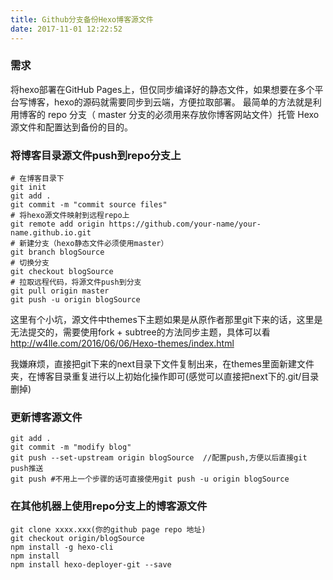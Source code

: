 ```yaml
---
title: Github分支备份Hexo博客源文件
date: 2017-11-01 12:22:52
---
```

### 需求
将hexo部署在GitHub Pages上，但仅同步编译好的静态文件，如果想要在多个平台写博客，hexo的源码就需要同步到云端，方便拉取部署。
最简单的方法就是利用博客的 repo 分支（ master 分支的必须用来存放你博客网站文件）托管 Hexo 源文件和配置达到备份的目的。

### 将博客目录源文件push到repo分支上
```shell
# 在博客目录下
git init
git add .
git commit -m "commit source files"
# 将hexo源文件映射到远程repo上
git remote add origin https://github.com/your-name/your-name.github.io.git
# 新建分支（hexo静态文件必须使用master）
git branch blogSource
# 切换分支
git checkout blogSource
# 拉取远程代码，将源文件push到分支
git pull origin master
git push -u origin blogSource
```
这里有个小坑，源文件中themes下主题如果是从原作者那里git下来的话，这里是无法提交的，需要使用fork + subtree的方法同步主题，具体可以看
http://w4lle.com/2016/06/06/Hexo-themes/index.html

我嫌麻烦，直接把git下来的next目录下文件复制出来，在themes里面新建文件夹，在博客目录重复进行以上初始化操作即可(感觉可以直接把next下的.git/目录删掉)

### 更新博客源文件
```
git add .
git commit -m "modify blog"
git push --set-upstream origin blogSource  //配置push,方便以后直接git push推送
git push #不用上一个步骤的话可直接使用git push -u origin blogSource
```
### 在其他机器上使用repo分支上的博客源文件
```
git clone xxxx.xxx(你的github page repo 地址)
git checkout origin/blogSource
npm install -g hexo-cli 
npm install 
npm install hexo-deployer-git --save
```